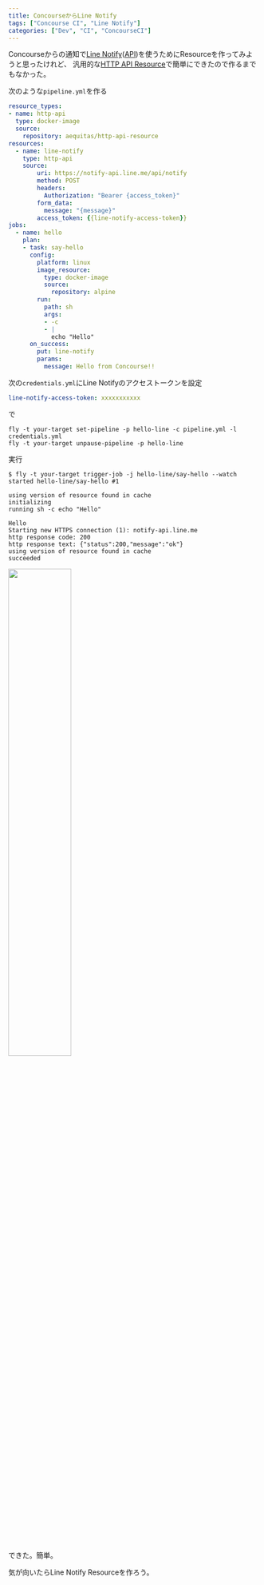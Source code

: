 ```yaml
---
title: ConcourseからLine Notify
tags: ["Concourse CI", "Line Notify"]
categories: ["Dev", "CI", "ConcourseCI"]
---
```


Concourseからの通知で[Line Notify](https://notify-bot.line.me)([API](https://notify-bot.line.me/static/pdf/line-notify-api.pdf))を使うためにResourceを作ってみようと思ったけれど、
汎用的な[HTTP API Resource](https://github.com/aequitas/concourse-http-api-resource)で簡単にできたので作るまでもなかった。


次のような`pipeline.yml`を作る

``` yml
resource_types:
- name: http-api
  type: docker-image
  source:
    repository: aequitas/http-api-resource
resources:
  - name: line-notify
    type: http-api
    source:
        uri: https://notify-api.line.me/api/notify
        method: POST
        headers:
          Authorization: "Bearer {access_token}"
        form_data:
          message: "{message}"
        access_token: {{line-notify-access-token}}
jobs:
  - name: hello
    plan:
    - task: say-hello
      config:
        platform: linux
        image_resource:
          type: docker-image
          source:
            repository: alpine
        run:
          path: sh
          args:
          - -c
          - |
            echo "Hello"
      on_success:
        put: line-notify
        params:
          message: Hello from Concourse!!
```

次の`credentials.yml`にLine Notifyのアクセストークンを設定

``` yml
line-notify-access-token: xxxxxxxxxxx
```
で

```
fly -t your-target set-pipeline -p hello-line -c pipeline.yml -l credentials.yml
fly -t your-target unpause-pipeline -p hello-line
```

実行

```
$ fly -t your-target trigger-job -j hello-line/say-hello --watch
started hello-line/say-hello #1

using version of resource found in cache
initializing
running sh -c echo "Hello"

Hello
Starting new HTTPS connection (1): notify-api.line.me
http response code: 200
http response text: {"status":200,"message":"ok"}
using version of resource found in cache
succeeded
```

<img src="https://cloud.githubusercontent.com/assets/106908/24333458/5f1f535e-1293-11e7-89ae-25bd5e9f3c12.png" width="50%">

できた。簡単。

気が向いたらLine Notify Resourceを作ろう。
